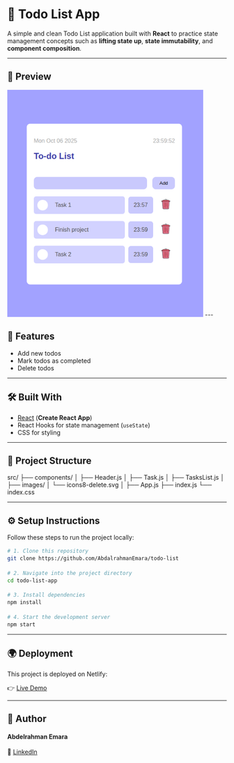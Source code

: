 # 📝 Todo List App

A simple and clean Todo List application built with **React** to practice state management concepts such as **lifting state up**, **state immutability**, and **component composition**.

---
## 📸 Preview
<img src="./src/images/Screenshot from 2025-10-07 00-00-07.png" width="450">
---

## 🚀 Features

- Add new todos  
- Mark todos as completed  
- Delete todos  

---

## 🛠️ Built With

- [React](https://reactjs.org/) (**Create React App**)  
- React Hooks for state management (`useState`)  
- CSS for styling  

---

## 🧩 Project Structure

src/
├── components/
│   ├── Header.js
│   ├── Task.js
│   ├── TasksList.js
│
├── images/
│   └── icons8-delete.svg
│
├── App.js
├── index.js
└── index.css


---

## ⚙️ Setup Instructions

Follow these steps to run the project locally:

```bash
# 1. Clone this repository
git clone https://github.com/AbdalrahmanEmara/todo-list

# 2. Navigate into the project directory
cd todo-list-app

# 3. Install dependencies
npm install

# 4. Start the development server
npm start

```

---

## 🌍 Deployment
This project is deployed on Netlify:

👉 <a href="https://todolist-emara.netlify.app/">Live Demo</a>

---

## 👤 Author
#### Abdelrahman Emara
💼 <a href="https://www.linkedin.com/in/emarah/">LinkedIn</a>


